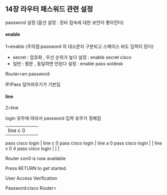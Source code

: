 ## 14장 라우터 패스워드 관련 설정

password 설정 (옵션 설정 : 장비 접속에 대한 보안이 좋아진다)

#### enable
1>enable (주의점:password 의 대소문자 구분되고 스페이스 바도 입력이 된다)

- secret : 암호화 , 우선 순위가 높다    설정  : enable secret cisco
- 일반   :  평문 , 동일하면 안된다        설정 :  enable pass soldesk

Router>en
password:

IP/Pass 덮어씌우기가 기본임

#### line
2>line

login 유무에 따라서 password 입력 유무가 정해짐 

|    |    |    |
|:---|:---|:---|
| line c 0
pass cisco
login   |  line c 0
pass cisco
login  | line a 0
pass cisco
login   |
| line v 0 4
pass cisco
login   |    |    |


Router con0 is now available

Press RETURN to get started.

User Access Verification

Password:cisco 
Router>